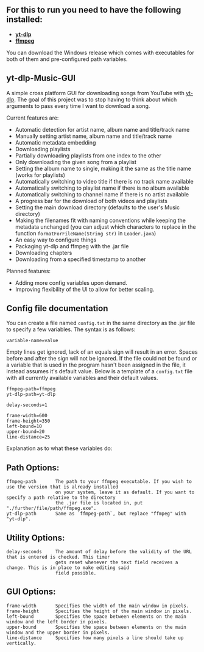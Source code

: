 ## For this to run you need to have the following installed:
+ [**yt-dlp**](https://github.com/yt-dlp/yt-dlp#installation)
+ [**ffmpeg**](https://ffmpeg.org/download.html)

You can download the Windows release which comes with executables for both of them and pre-configured path variables.

## yt-dlp-Music-GUI
A simple cross platform GUI for downloading songs from YouTube with [yt-dlp](https://github.com/yt-dlp/yt-dlp).
The goal of this project was to stop having to think about which arguments to pass every time I want to download a song.

Current features are:
+ Automatic detection for artist name, album name and title/track name
+ Manually setting artist name, album name and title/track name
+ Automatic metadata embedding
+ Downloading playlists
+ Partially downloading playlists from one index to the other
+ Only downloading the given song from a playlist
+ Setting the album name to single, making it the same as the title name (works for playlists)
+ Automatically switching to video title if there is no track name available
+ Automatically switching to playlist name if there is no album available
+ Automatically switching to channel name if there is no artist available
+ A progress bar for the download of both videos and playlists
+ Setting the main download directory (defaults to the user's Music directory)
+ Making the filenames fit with naming conventions while keeping the metadata unchanged (you can adjust which characters to replace in the function `formatForFileName(String str)` in `Loader.java`)
+ An easy way to configure things
+ Packaging yt-dlp and ffmpeg with the .jar file
+ Downloading chapters
+ Downloading from a specified timestamp to another

Planned features:
+ Adding more config variables upon demand.
+ Improving flexibility of the UI to allow for better scaling.

## Config file documentation
You can create a file named `config.txt` in the same directory as the .jar file to specify a few variables. The syntax is as follows:
```
variable-name=value
```
Empty lines get ignored, lack of an equals sign will result in an error. Spaces before and after the sign will not be ignored.
If the file could not be found or a variable that is used in the program hasn't been assigned in the file, it instead assumes it's default value. Below is a template of a `config.txt` file with all currently available variables and their default values.
```
ffmpeg-path=ffmpeg
yt-dlp-path=yt-dlp

delay-seconds=1

frame-width=600
frame-height=350
left-bound=10
upper-bound=20
line-distance=25
```
Explanation as to what these variables do:
## Path Options:
    ffmpeg-path       The path to your ffmpeg executable. If you wish to use the version that is already installed 
                      on your system, leave it as default. If you want to specify a path relative to the directory
                      the .jar file is located in, put "./further/file/path/ffmpeg.exe".
    yt-dlp-path       Same as `ffmpeg-path`, but replace "ffmpeg" with "yt-dlp".
## Utility Options:
    delay-seconds     The amount of delay before the validity of the URL that is entered is checked. This timer
                      gets reset whenever the text field receives a change. This is in place to make editing said
                      field possible.
## GUI Options:
    frame-width       Specifies the width of the main window in pixels.
    frame-height      Specifies the height of the main window in pixels.
    left-bound        Specifies the space between elements on the main window and the left border in pixels.
    upper-bound       Specifies the space between elements on the main window and the upper border in pixels.
    line-distance     Specifies how many pixels a line should take up vertically.
